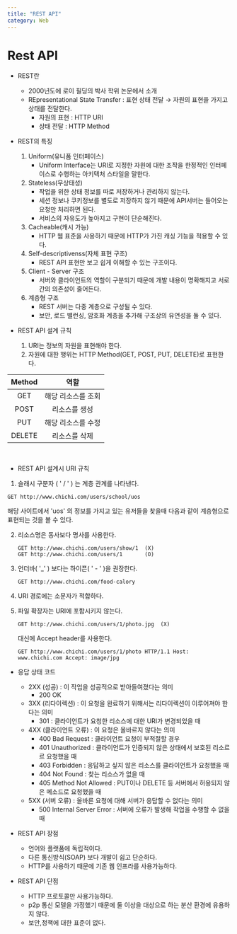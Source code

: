 ```yaml
---
title: "REST API"
category: Web
---
```




# Rest API

- REST란
  - 2000년도에 로이 필딩의 박사 학위 논문에서 소개
  - REpresentational State Transfer : 표현 상태 전달 → 자원의 표현을 가지고 상태를 전달한다.
    - 자원의 표현 : HTTP URI
    - 상태 전달 : HTTP Method



- REST의 특징
  1. Uniform(유니폼 인터페이스)
     - Uniform Interface는 URI로 지정한 자원에 대한 조작을 한정적인 인터페이스로 수행하는 아키텍처 스타일을 말한다.
  2. Stateless(무상태성)
     - 작업을 위한 상태 정보를 따로 저장하거나 관리하지 않는다.
     - 세션 정보나 쿠키정보를 별도로 저장하지 않기 때문에 API서버는 들어오는 요청만 처리하면 된다.
     - 서비스의 자유도가 높아지고 구현이 단순해진다.
  3. Cacheable(캐시 가능)
     - HTTP 웹 표준을 사용하기 때문에 HTTP가 가진 캐싱 기능을 적용할 수 있다.
  4. Self-descriptivenss(자체 표현 구조)
     - REST API 표현만 보고 쉽게 이해할 수 있는 구조이다.
  5. Client - Server 구조
     - 서버와 클라이언트의 역할이 구분되기 때문에 개발 내용이 명확해지고 서로 간의 의존성이 줄어든다.
  6. 계층형 구조
     - REST 서버는 다중 계층으로 구성될 수 있다.
     - 보안, 로드 밸런싱, 암호화 계층을 추가해 구조상의 유연성을 둘 수 있다.



- REST API 설계 규칙
  1. URI는 정보의 자원을 표현해야 한다.
  2. 자원에 대한 행위는 HTTP Method(GET, POST, PUT, DELETE)로 표현한다.

| Method |        역할        |
| :----: | :----------------: |
|  GET   | 해당 리소스를 조회 |
|  POST  |   리소스를 생성    |
|  PUT   | 해당 리소스를 수정 |
| DELETE |   리소스를 삭제    |

​	

- REST API 설계시 URI 규칙

1.  슬래시 구분자 ( ' / ' ) 는 계층 관계를 나타낸다.

   ```
   GET http://www.chichi.com/users/school/uos
   ```

   해당 사이트에서 'uos' 의 정보를 가지고 있는 유저들을 찾을때 다음과 같이 계층형으로 표현되는 것을 볼 수 있다.

   

2. 리소스명은 동사보다 명사를 사용한다.

   ```
   GET http://www.chichi.com/users/show/1  (X)
   GET http://www.chichi.com/users/1       (O)
   ```

3. 언더바( '_' ) 보다는 하이픈( ' - ' )을 권장한다.

   ```
   GET http://www.chichi.com/food-calory
   ```

4. URI 경로에는 소문자가 적합하다.

5. 파일 확장자는 URI에 포함시키지 않는다.

   ```
   GET http://www.chichi.com/users/1/photo.jpg  (X)
   ```

   대신에 Accept header를 사용한다.

   ```
   GET http://www.chichi.com/users/1/photo HTTP/1.1 Host: www.chichi.com Accept: image/jpg
   ```





- 응답 상태 코드
  - 2XX (성공) : 이 작업을 성공적으로 받아들여졌다는 의미
    - 200 OK
  - 3XX (리다이렉션) : 이 요청을 완료하기 위해서는 리다이렉션이 이루어져야 한다는 의미
    - 301 : 클라이언트가 요청한 리소스에 대한 URI가 변경되었을 때
  - 4XX (클라이언트 오류) : 이 요청은 올바르지 않다는 의미
    - 400 Bad Request : 클라이언트 요청이 부적절할 경우
    - 401 Unauthorized  : 클라이언트가 인증되지 않은 상태에서 보호된 리소르르 요청했을 때
    - 403 Forbidden : 응답하고 싶지 않은 리소스를 클라이언트가 요청했을 때
    - 404 Not Found : 찾는 리소스가 없을 때
    - 405 Method Not Allowed : PUT이나 DELETE 등 서버에서 허용되지 않은 메소드로 요청했을 때
  - 5XX (서버 오류) : 올바른 요청에 대해 서버가 응답할 수 없다는 의미
    - 500 Internal Server Error : 서버에 오류가 발생해 작업을 수행할 수 없을 때





- REST API 장점
  - 언어와 플랫폼에 독립적이다.
  - 다른 통신방식(SOAP) 보다 개발이 쉽고 단순하다.
  - HTTP를 사용하기 때문에 기존 웹 인프라를 사용가능하다.
- REST API 단점
  - HTTP 프로토콜만 사용가능하다.
  - p2p 통신 모델을 가정했기 때문에 둘 이상을 대상으로 하는 분산 환경에 유용하지 않다.
  - 보안,정책에 대한 표준이 없다.